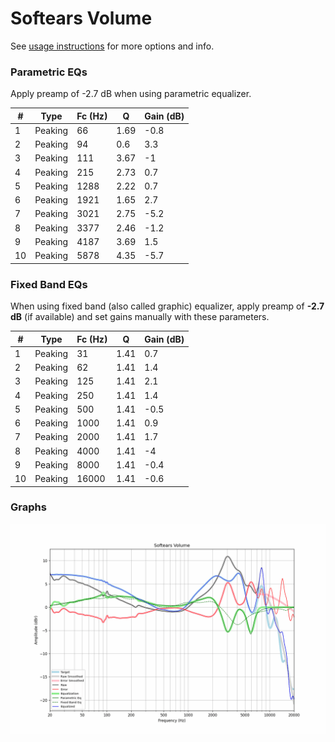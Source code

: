 # Softears Volume
See [usage instructions](https://github.com/jaakkopasanen/AutoEq#usage) for more options and info.

### Parametric EQs
Apply preamp of -2.7 dB when using parametric equalizer.

|   # | Type    |   Fc (Hz) |    Q |   Gain (dB) |
|-----|---------|-----------|------|-------------|
|   1 | Peaking |        66 | 1.69 |        -0.8 |
|   2 | Peaking |        94 | 0.6  |         3.3 |
|   3 | Peaking |       111 | 3.67 |        -1   |
|   4 | Peaking |       215 | 2.73 |         0.7 |
|   5 | Peaking |      1288 | 2.22 |         0.7 |
|   6 | Peaking |      1921 | 1.65 |         2.7 |
|   7 | Peaking |      3021 | 2.75 |        -5.2 |
|   8 | Peaking |      3377 | 2.46 |        -1.2 |
|   9 | Peaking |      4187 | 3.69 |         1.5 |
|  10 | Peaking |      5878 | 4.35 |        -5.7 |

### Fixed Band EQs
When using fixed band (also called graphic) equalizer, apply preamp of **-2.7 dB** (if available) and set gains manually with these parameters.

|   # | Type    |   Fc (Hz) |    Q |   Gain (dB) |
|-----|---------|-----------|------|-------------|
|   1 | Peaking |        31 | 1.41 |         0.7 |
|   2 | Peaking |        62 | 1.41 |         1.4 |
|   3 | Peaking |       125 | 1.41 |         2.1 |
|   4 | Peaking |       250 | 1.41 |         1.4 |
|   5 | Peaking |       500 | 1.41 |        -0.5 |
|   6 | Peaking |      1000 | 1.41 |         0.9 |
|   7 | Peaking |      2000 | 1.41 |         1.7 |
|   8 | Peaking |      4000 | 1.41 |        -4   |
|   9 | Peaking |      8000 | 1.41 |        -0.4 |
|  10 | Peaking |     16000 | 1.41 |        -0.6 |

### Graphs
![](./Softears%20Volume.png)
